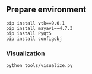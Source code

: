 ## Prepare environment

```
pip install vtk==9.0.1 
pip install mayavi==4.7.3
pip install PyQt5
pip install configobj
```

### Visualization

```shell
python tools/visualize.py
```

